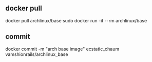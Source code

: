 docker pull
-----------

docker pull archlinux/base
sudo docker run -it --rm archlinux/base

commit
------
docker commit -m "arch base image" ecstatic_chaum vamshionrails/archlinux_base
